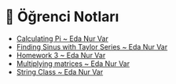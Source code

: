# 📕 Öğrenci Notları

<!--YPackage.YGitbookIntegration-tarafından-otomatik-oluşturulmuştur-->

- [Calculating Pi ~ Eda Nur Var](Calculating%20Pi%20~%20Eda%20Nur%20Var.cpp)
- [Finding Sinus with Taylor Series ~ Eda Nur Var](Finding%20Sinus%20with%20Taylor%20Series%20~%20Eda%20Nur%20Var.cpp)
- [Homework 3 ~ Eda Nur Var](Homework%203%20~%20Eda%20Nur%20Var.cpp)
- [Multiplying matrices ~ Eda Nur Var](Multiplying%20matrices%20~%20Eda%20Nur%20Var.cpp)
- [String Class ~ Eda Nur Var](String%20Class%20~%20Eda%20Nur%20Var.cpp)

<!--YPackage.YGitbookIntegration-tarafından-otomatik-oluşturulmuştur-->
